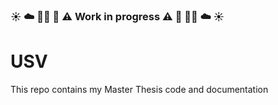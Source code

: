 ### :sunny: :cloud: :construction_worker_man: :construction: :warning: Work in progress :warning: :construction: :construction_worker_man: :cloud: :sunny:

# USV
This repo contains my Master Thesis code and documentation
